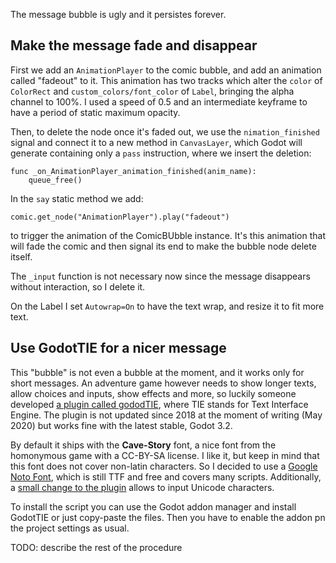The message bubble is ugly and it persistes forever.

## Make the message fade and disappear

First we add an `AnimationPlayer` to the comic bubble, and add an animation called "fadeout" to it.
This animation has two tracks which alter the `color` of `ColorRect` and `custom_colors/font_color` of `Label`,
bringing the alpha channel to 100%. I used a speed of 0.5 and an intermediate keyframe to have a period of static
maximum opacity.

Then, to delete the node once it's faded out, we use the `nimation_finished` signal and connect it to a new method in
`CanvasLayer`, which Godot will generate containing only a `pass` instruction, where we insert the deletion:

```GDScript
func _on_AnimationPlayer_animation_finished(anim_name):
	queue_free()
```
In the `say` static method we add:

```GDScript
comic.get_node("AnimationPlayer").play("fadeout")
```

to trigger the animation of the ComicBUbble instance. It's this animation that will fade the comic and then signal its
end to make the bubble node delete itself.

The `_input` function is not necessary now since the message disappears without interaction, so I delete it.

On the Label I set `Autowrap=On` to have the text wrap, and resize it to fit more text.

## Use GodotTIE for a nicer message

This "bubble" is not even a bubble at the moment, and it works only for short messages. An adventure game however needs
to show longer texts, allow choices and inputs, show effects and more, so luckily someone developed
[a plugin called gododTIE](https://github.com/henriquelalves/GodotTIE), where TIE stands for Text Interface Engine.
The plugin is not updated since 2018 at the moment of writing (May 2020) but works fine with the latest stable,
Godot 3.2.

By default it ships with the __Cave-Story__ font, a nice font from the homonymous game with a CC-BY-SA license.
I like it, but keep in mind that this font does not cover non-latin characters. So I decided to use a
[Google Noto Font](https://www.google.com/get/noto/), which is still TTF and free and covers many scripts.
Additionally, a [small change to the plugin](https://github.com/henriquelalves/GodotTIE/pull/12) allows to input
Unicode characters.

To install the script you can use the Godot addon manager and install GodotTIE or just copy-paste the files. Then you
have to enable the addon pn the project settings as usual.

TODO: describe the rest of the procedure
